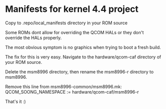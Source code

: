 Manifests for kernel 4.4 project
=========================================

Copy to .repo/local_manifests directory in your ROM source

Some ROMs dont allow for overriding the QCOM HALs or they don't override the HALs properly.

The most obvious symptom is no graphics when trying to boot a fresh build.

The fix for this is very easy. Navigate to the hardware/qcom-caf directory of your ROM source.

Delete the msm8996 directory, then rename the msm8996-r directory to msm8996.

Remove this line from msm8996-common/msm8996.mk: QCOM_SOONG_NAMESPACE := hardware/qcom-caf/msm8996-r

That's it :)
